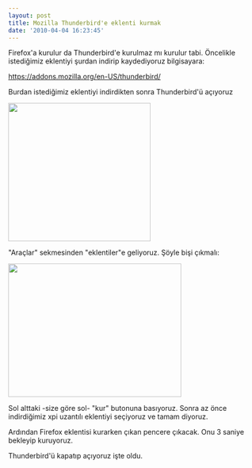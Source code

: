 ```yaml
---
layout: post
title: Mozilla Thunderbird'e eklenti kurmak
date: '2010-04-04 16:23:45'
---
```


Firefox'a kurulur da Thunderbird'e kurulmaz mı kurulur tabi. Öncelikle istediğimiz eklentiyi şurdan indirip kaydediyoruz bilgisayara:

<a href="https://addons.mozilla.org/en-US/thunderbird/" target="_blank">https://addons.mozilla.org/en-US/thunderbird/</a>

Burdan istediğimiz eklentiyi indirdikten sonra Thunderbird'ü açıyoruz

<a href="http://devdala.files.wordpress.com/2010/04/1.png"><img class="aligncenter" src="http://devdala.files.wordpress.com/2010/04/1.png" alt="" width="287" height="279" /></a>

"Araçlar" sekmesinden "eklentiler"e geliyoruz. Şöyle bişi çıkmalı:

<a href="http://devdala.files.wordpress.com/2010/04/2.png"><img class="aligncenter" src="http://devdala.files.wordpress.com/2010/04/2.png" alt="" width="349" height="269" /></a>

Sol alttaki -size göre sol- "kur" butonuna basıyoruz. Sonra az önce indirdiğimiz xpi uzantılı eklentiyi seçiyoruz ve tamam diyoruz.

Ardından Firefox eklentisi kurarken çıkan pencere çıkacak. Onu 3 saniye bekleyip kuruyoruz.

Thunderbird'ü kapatıp açıyoruz işte oldu.
